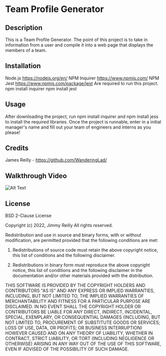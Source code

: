 # Team Profile Generator

## Description
This is a Team Profile Generator. The point of this project is to take in information from a user and compile it into a web page that displays the members of a team.
  
## Installation
Node.js https://nodejs.org/en/
NPM Inquirer https://www.npmjs.com/
NPM Jest https://www.npmjs.com/package/jest
Are required to run this project.
npm install inquirer
npm install jest

## Usage
After downloading the project, run npm install inquirer and npm install jess to install the required libraries. 
Once the project is runnable, enter in a initial manager's name and fill out your team of engineers and interns as you please!
  
## Credits
James Reilly - https://github.com/WanderingLad/

## Walkthrough Video
![Alt Text](ReadMeGIF.gif)
  
## License
BSD 2-Clause License

Copyright (c) 2022, Jimmy Reilly
All rights reserved.

Redistribution and use in source and binary forms, with or without
modification, are permitted provided that the following conditions are met:

1. Redistributions of source code must retain the above copyright notice, this
   list of conditions and the following disclaimer.

2. Redistributions in binary form must reproduce the above copyright notice,
   this list of conditions and the following disclaimer in the documentation
   and/or other materials provided with the distribution.

THIS SOFTWARE IS PROVIDED BY THE COPYRIGHT HOLDERS AND CONTRIBUTORS "AS IS"
AND ANY EXPRESS OR IMPLIED WARRANTIES, INCLUDING, BUT NOT LIMITED TO, THE
IMPLIED WARRANTIES OF MERCHANTABILITY AND FITNESS FOR A PARTICULAR PURPOSE ARE
DISCLAIMED. IN NO EVENT SHALL THE COPYRIGHT HOLDER OR CONTRIBUTORS BE LIABLE
FOR ANY DIRECT, INDIRECT, INCIDENTAL, SPECIAL, EXEMPLARY, OR CONSEQUENTIAL
DAMAGES (INCLUDING, BUT NOT LIMITED TO, PROCUREMENT OF SUBSTITUTE GOODS OR
SERVICES; LOSS OF USE, DATA, OR PROFITS; OR BUSINESS INTERRUPTION) HOWEVER
CAUSED AND ON ANY THEORY OF LIABILITY, WHETHER IN CONTRACT, STRICT LIABILITY,
OR TORT (INCLUDING NEGLIGENCE OR OTHERWISE) ARISING IN ANY WAY OUT OF THE USE
OF THIS SOFTWARE, EVEN IF ADVISED OF THE POSSIBILITY OF SUCH DAMAGE.

